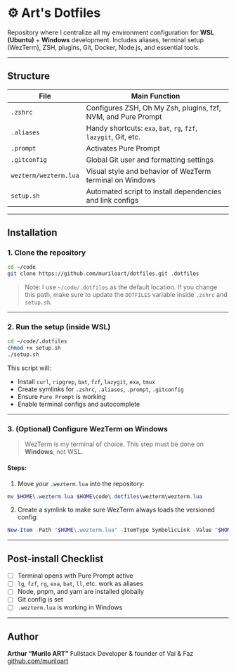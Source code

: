 # ⚙️ Art's Dotfiles

Repository where I centralize all my environment configuration for **WSL (Ubuntu)** + **Windows** development.
Includes aliases, terminal setup (WezTerm), ZSH, plugins, Git, Docker, Node.js, and essential tools.

---

## Structure

| File                  | Main Function                                                    |
| --------------------- | ---------------------------------------------------------------- |
| `.zshrc`              | Configures ZSH, Oh My Zsh, plugins, fzf, NVM, and Pure Prompt    |
| `.aliases`            | Handy shortcuts: `exa`, `bat`, `rg`, `fzf`, `lazygit`, Git, etc. |
| `.prompt`             | Activates Pure Prompt                                            |
| `.gitconfig`          | Global Git user and formatting settings                          |
| `wezterm/wezterm.lua` | Visual style and behavior of WezTerm terminal on Windows         |
| `setup.sh`            | Automated script to install dependencies and link configs        |

---

## Installation

### 1. Clone the repository

```bash
cd ~/code
git clone https://github.com/muriloart/dotfiles.git .dotfiles
```

> Note: I use `~/code/.dotfiles` as the default location. If you change this path, make sure to update the `DOTFILES` variable inside `.zshrc` and `setup.sh`.

---

### 2. Run the setup (inside WSL)

```bash
cd ~/code/.dotfiles
chmod +x setup.sh
./setup.sh
```

This script will:

- Install `curl`, `ripgrep`, `bat`, `fzf`, `lazygit`, `exa`, `tmux`
- Create symlinks for `.zshrc`, `.aliases`, `.prompt`, `.gitconfig`
- Ensure `Pure Prompt` is working
- Enable terminal configs and autocomplete

---

### 3. (Optional) Configure WezTerm on Windows

> WezTerm is my terminal of choice. This step must be done on **Windows**, not WSL.

#### Steps:

1. Move your `.wezterm.lua` into the repository:

```powershell
mv $HOME\.wezterm.lua $HOME\code\.dotfiles\wezterm\wezterm.lua
```

2. Create a symlink to make sure WezTerm always loads the versioned config:

```powershell
New-Item -Path "$HOME\.wezterm.lua" -ItemType SymbolicLink -Value "$HOME\code\.dotfiles\wezterm\wezterm.lua"
```

---

## Post-install Checklist

- [ ] Terminal opens with Pure Prompt active
- [ ] `lg`, `fzf`, `rg`, `exa`, `bat`, `ll`, etc. work as aliases
- [ ] Node, pnpm, and yarn are installed globally
- [ ] Git config is set
- [ ] `.wezterm.lua` is working in Windows

---

## Author

**Arthur “Murilo ART”**
Fullstack Developer & founder of Vai & Faz
[github.com/muriloart](https://github.com/muriloart)
